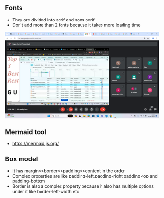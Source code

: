 ## Fonts 

- They are divided into serif and sans serif
- Don't add more than 2 fonts because it takes more loading time

![Font-family-file-size](image-25.png)

## Mermaid tool

- https://mermaid.js.org/

## Box model

- It has margin>>border>>padding>>content in the order
- Complex properties are like padding-left,padding-right,padding-top and padding-bottom
- Border is also a complex property because it also has multiple options under it like border-left-width etc